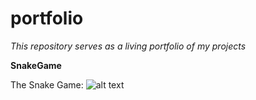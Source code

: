 # portfolio
*This repository serves as a living portfolio of my projects*

**SnakeGame**

The Snake Game: 
![alt text](https://github.com/pamyjak/portfolio/blob/main/src/assets/SnakeGame.gif)
